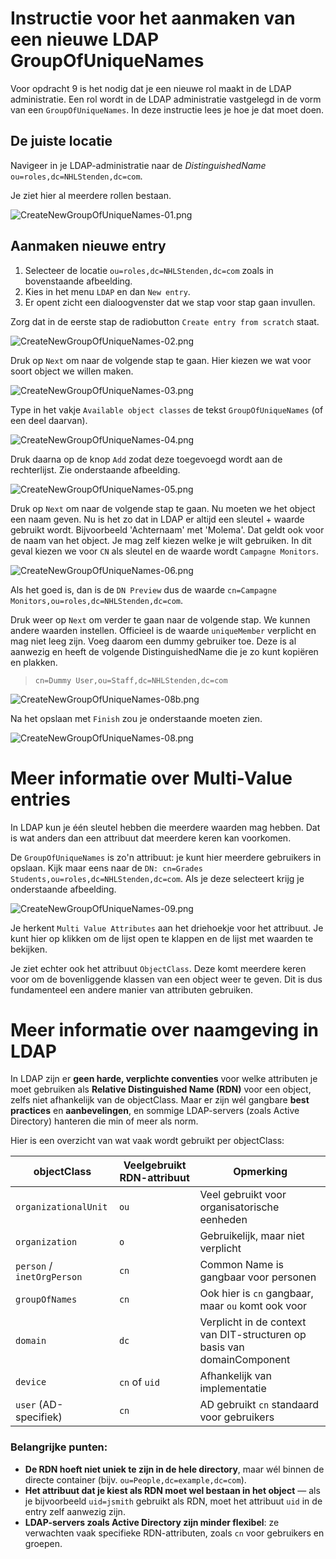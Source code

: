 # Instructie voor het aanmaken van een nieuwe LDAP GroupOfUniqueNames

Voor opdracht 9 is het nodig dat je een nieuwe rol maakt in de LDAP administratie. Een rol wordt in de LDAP
administratie vastgelegd in de vorm van een `GroupOfUniqueNames`. In deze instructie lees je hoe je dat moet doen.

## De juiste locatie

Navigeer in je LDAP-administratie naar de *DistinguishedName* `ou=roles,dc=NHLStenden,dc=com`.

Je ziet hier al meerdere rollen bestaan.

![CreateNewGroupOfUniqueNames-01.png](images/CreateNewGroupOfUniqueNames-01.png)

## Aanmaken nieuwe entry

1. Selecteer de locatie `ou=roles,dc=NHLStenden,dc=com` zoals in bovenstaande afbeelding.
2. Kies in het menu `LDAP` en dan `New entry`.
3. Er opent zicht een dialoogvenster dat we stap voor stap gaan invullen.

Zorg dat in de eerste stap de radiobutton `Create entry from scratch` staat.

![CreateNewGroupOfUniqueNames-02.png](images/CreateNewGroupOfUniqueNames-02.png)

Druk op `Next` om naar de volgende stap te gaan. Hier kiezen we wat voor soort object we willen maken.

![CreateNewGroupOfUniqueNames-03.png](images/CreateNewGroupOfUniqueNames-03.png)

Type in het vakje `Available object classes` de tekst `GroupOfUniqueNames` (of een deel daarvan).

![CreateNewGroupOfUniqueNames-04.png](images/CreateNewGroupOfUniqueNames-04.png)

Druk daarna op de knop `Add` zodat deze toegevoegd wordt aan de rechterlijst. Zie onderstaande afbeelding.

![CreateNewGroupOfUniqueNames-05.png](images/CreateNewGroupOfUniqueNames-05.png)

Druk op `Next` om naar de volgende stap te gaan. Nu moeten we het object een naam geven. Nu is het zo dat in LDAP
er altijd een sleutel + waarde gebruikt wordt. Bijvoorbeeld 'Achternaam' met 'Molema'. Dat geldt ook voor de naam
van het object. Je mag zelf kiezen welke je wilt gebruiken. In dit geval kiezen we voor `CN` als sleutel en de waarde
wordt `Campagne Monitors`.

![CreateNewGroupOfUniqueNames-06.png](images/CreateNewGroupOfUniqueNames-06.png)

Als het goed is, dan is de `DN Preview` dus de waarde `cn=Campagne Monitors,ou=roles,dc=NHLStenden,dc=com`.

Druk weer op `Next` om verder te gaan naar de volgende stap. We kunnen andere waarden instellen. Officieel is de waarde
`uniqueMember` verplicht en mag niet leeg zijn. Voeg daarom een dummy gebruiker toe. Deze is al aanwezig en heeft
de volgende DistinguishedName die je zo kunt kopiëren en plakken.

> `cn=Dummy User,ou=Staff,dc=NHLStenden,dc=com`

![CreateNewGroupOfUniqueNames-08b.png](images/CreateNewGroupOfUniqueNames-07.png)

Na het opslaan met `Finish` zou je onderstaande moeten zien.

![CreateNewGroupOfUniqueNames-08.png](images/CreateNewGroupOfUniqueNames-08.png)
# Meer informatie over Multi-Value entries

In LDAP kun je één sleutel hebben die meerdere waarden mag hebben. Dat is wat anders dan een attribuut dat meerdere
keren
kan voorkomen.

De `GroupOfUniqueNames` is zo'n attribuut: je kunt hier meerdere gebruikers in opslaan. Kijk maar eens naar de
`DN: cn=Grades Students,ou=roles,dc=NHLStenden,dc=com`. Als je deze selecteert krijg je onderstaande afbeelding.

![CreateNewGroupOfUniqueNames-09.png](images/CreateNewGroupOfUniqueNames-09.png)

Je herkent `Multi Value Attributes` aan het driehoekje voor het attribuut. Je kunt hier op klikken om de lijst open
te klappen en de lijst met waarden te bekijken.

Je ziet echter ook het attribuut `ObjectClass`. Deze komt meerdere keren voor om de bovenliggende klassen van een
object weer te geven. Dit is dus fundamenteel een andere manier van attributen gebruiken.

# Meer informatie over naamgeving in LDAP

In LDAP zijn er **geen harde, verplichte conventies** voor welke attributen je moet gebruiken als **Relative
Distinguished Name (RDN)** voor een object, zelfs niet afhankelijk van de objectClass. Maar er zijn wél gangbare **best
practices** en **aanbevelingen**, en sommige LDAP-servers (zoals Active Directory) hanteren die min of meer als norm.

Hier is een overzicht van wat vaak wordt gebruikt per objectClass:

| objectClass                | Veelgebruikt RDN-attribuut | Opmerking                                                               |
|----------------------------|----------------------------|-------------------------------------------------------------------------|
| `organizationalUnit`       | `ou`                       | Veel gebruikt voor organisatorische eenheden                            |
| `organization`             | `o`                        | Gebruikelijk, maar niet verplicht                                       |
| `person` / `inetOrgPerson` | `cn`                       | Common Name is gangbaar voor personen                                   |
| `groupOfNames`             | `cn`                       | Ook hier is `cn` gangbaar, maar `ou` komt ook voor                      |
| `domain`                   | `dc`                       | Verplicht in de context van DIT-structuren op basis van domainComponent |
| `device`                   | `cn` of `uid`              | Afhankelijk van implementatie                                           |
| `user` (AD-specifiek)      | `cn`                       | AD gebruikt `cn` standaard voor gebruikers                              |

### Belangrijke punten:

- **De RDN hoeft niet uniek te zijn in de hele directory**, maar wél binnen de directe container (bijv.
  `ou=People,dc=example,dc=com`).
- **Het attribuut dat je kiest als RDN moet wel bestaan in het object** — als je bijvoorbeeld `uid=jsmith` gebruikt als
  RDN, moet het attribuut `uid` in de entry zelf aanwezig zijn.
- **LDAP-servers zoals Active Directory zijn minder flexibel**: ze verwachten vaak specifieke RDN-attributen, zoals `cn`
  voor gebruikers en groepen.
